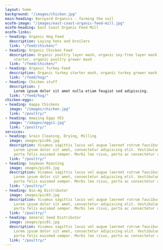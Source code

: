 ```yaml
---
layout: home
background: "/images/chicken.jpg"
main-heading: Barnyard Organics - farming the soil
ecofm-image: "/images/east-coast-organic-feed-mill.jpg"
ecofm-heading: East Coast Organic Feed Mill
ecofm-links:
- heading: Organic Hog Feed
  description: Laying hens and broilers
  link: "/feed/chicken/"
- heading: Organic Chicken Feed
  description: Organic poultry layer mash, organic soy-free layer mash, organic chick
    starter, organic poultry grower mash
  link: "/feed/chicken/"
- heading: Organic Turkey Feed
  description: Organic turkey starter mash, organic turkey grower mash
  link: "/feed/hog/"
- heading: Chicken stuff
  description: |
    Lorem ipsum dolor sit amet nulla etiam feugiat sed adipiscing.
  link: "/feed/hog/"
chicken-eggs:
- heading: Happy Chickens
  image: "/images/chicken.jpg"
  link: "/poultry/"
- heading: Amazing Eggs YES
  image: "/images/eggs1.jpg"
  link: "/poultry/"
services:
- heading: Grain Cleaning, Drying, Milling
  image: images/pic04.jpg
  description: Vivamus sagittis lacus vel augue laoreet rutrum faucibus dolor auctor.
    Lorem ipsum dolor sit amet, consectetur adipiscing elit. Vestibulum id ligula
    porta felis euismod semper. Morbi leo risus, porta ac consectetur ac.
  link: "/poultry/"
- heading: Soybean Roasting
  image: images/pic01.jpg
  description: Vivamus sagittis lacus vel augue laoreet rutrum faucibus dolor auctor.
    Lorem ipsum dolor sit amet, consectetur adipiscing elit. Vestibulum id ligula
    porta felis euismod semper. Morbi leo risus, porta ac consectetur ac.
  link: "/poultry/"
- heading: Bio-Ag Distributor
  image: images/pic03.jpg
  description: Vivamus sagittis lacus vel augue laoreet rutrum faucibus dolor auctor.
    Lorem ipsum dolor sit amet, consectetur adipiscing elit. Vestibulum id ligula
    porta felis euismod semper. Morbi leo risus, porta ac consectetur ac.
  link: "/poultry/"
- heading: General Seed Distributor
  image: images/pic01.jpg
  description: Vivamus sagittis lacus vel augue laoreet rutrum faucibus dolor auctor.
    Lorem ipsum dolor sit amet, consectetur adipiscing elit. Vestibulum id ligula
    porta felis euismod semper. Morbi leo risus, porta ac consectetur ac.
  link: "/poultry/"
---
```

